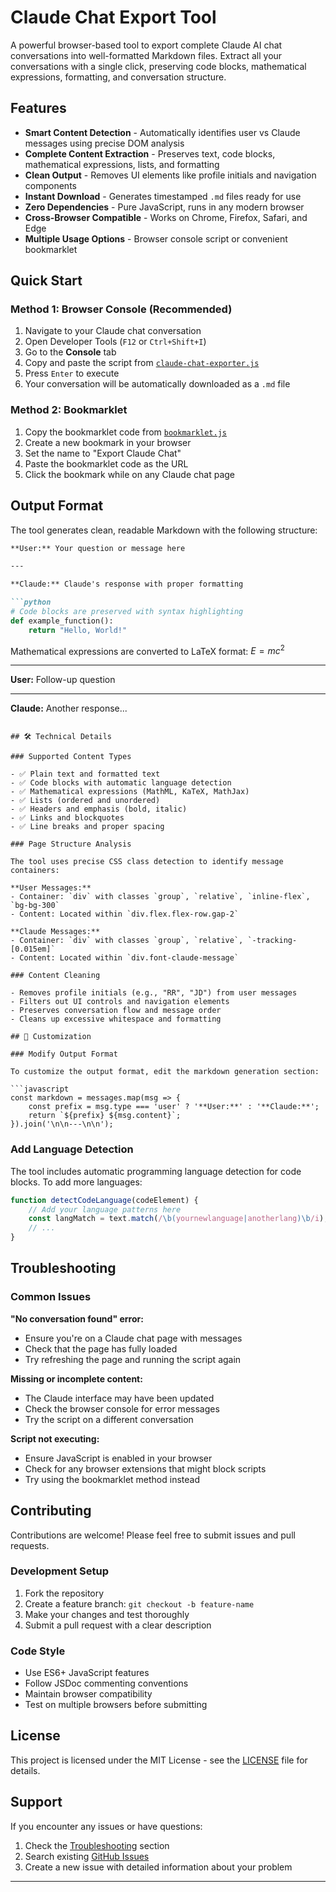 # Claude Chat Export Tool

A powerful browser-based tool to export complete Claude AI chat conversations into well-formatted Markdown files. Extract all your conversations with a single click, preserving code blocks, mathematical expressions, formatting, and conversation structure.

##  Features

-  **Smart Content Detection** - Automatically identifies user vs Claude messages using precise DOM analysis
-  **Complete Content Extraction** - Preserves text, code blocks, mathematical expressions, lists, and formatting
-  **Clean Output** - Removes UI elements like profile initials and navigation components
-  **Instant Download** - Generates timestamped `.md` files ready for use
-  **Zero Dependencies** - Pure JavaScript, runs in any modern browser
-  **Cross-Browser Compatible** - Works on Chrome, Firefox, Safari, and Edge
-  **Multiple Usage Options** - Browser console script or convenient bookmarklet

##  Quick Start

### Method 1: Browser Console (Recommended)

1. Navigate to your Claude chat conversation
2. Open Developer Tools (`F12` or `Ctrl+Shift+I`)
3. Go to the **Console** tab
4. Copy and paste the script from [`claude-chat-exporter.js`](claude-chat-exporter.js)
5. Press `Enter` to execute
6. Your conversation will be automatically downloaded as a `.md` file

### Method 2: Bookmarklet

1. Copy the bookmarklet code from [`bookmarklet.js`](bookmarklet.js)
2. Create a new bookmark in your browser
3. Set the name to "Export Claude Chat"
4. Paste the bookmarklet code as the URL
5. Click the bookmark while on any Claude chat page

##  Output Format

The tool generates clean, readable Markdown with the following structure:

```markdown
**User:** Your question or message here

---

**Claude:** Claude's response with proper formatting

```python
# Code blocks are preserved with syntax highlighting
def example_function():
    return "Hello, World!"
```

Mathematical expressions are converted to LaTeX format: $E = mc^2$

---

**User:** Follow-up question

---

**Claude:** Another response...
```

## 🛠 Technical Details

### Supported Content Types

- ✅ Plain text and formatted text
- ✅ Code blocks with automatic language detection
- ✅ Mathematical expressions (MathML, KaTeX, MathJax)
- ✅ Lists (ordered and unordered)
- ✅ Headers and emphasis (bold, italic)
- ✅ Links and blockquotes
- ✅ Line breaks and proper spacing

### Page Structure Analysis

The tool uses precise CSS class detection to identify message containers:

**User Messages:**
- Container: `div` with classes `group`, `relative`, `inline-flex`, `bg-bg-300`
- Content: Located within `div.flex.flex-row.gap-2`

**Claude Messages:**
- Container: `div` with classes `group`, `relative`, `-tracking-[0.015em]`
- Content: Located within `div.font-claude-message`

### Content Cleaning

- Removes profile initials (e.g., "RR", "JD") from user messages
- Filters out UI controls and navigation elements
- Preserves conversation flow and message order
- Cleans up excessive whitespace and formatting

## 🔧 Customization

### Modify Output Format

To customize the output format, edit the markdown generation section:

```javascript
const markdown = messages.map(msg => {
    const prefix = msg.type === 'user' ? '**User:**' : '**Claude:**';
    return `${prefix} ${msg.content}`;
}).join('\n\n---\n\n');
```

### Add Language Detection

The tool includes automatic programming language detection for code blocks. To add more languages:

```javascript
function detectCodeLanguage(codeElement) {
    // Add your language patterns here
    const langMatch = text.match(/\b(yournewlanguage|anotherlang)\b/i);
    // ...
}
```

##  Troubleshooting

### Common Issues

**"No conversation found" error:**
- Ensure you're on a Claude chat page with messages
- Check that the page has fully loaded
- Try refreshing the page and running the script again

**Missing or incomplete content:**
- The Claude interface may have been updated
- Check the browser console for error messages
- Try the script on a different conversation

**Script not executing:**
- Ensure JavaScript is enabled in your browser
- Check for any browser extensions that might block scripts
- Try using the bookmarklet method instead

##  Contributing

Contributions are welcome! Please feel free to submit issues and pull requests.

### Development Setup

1. Fork the repository
2. Create a feature branch: `git checkout -b feature-name`
3. Make your changes and test thoroughly
4. Submit a pull request with a clear description

### Code Style

- Use ES6+ JavaScript features
- Follow JSDoc commenting conventions
- Maintain browser compatibility
- Test on multiple browsers before submitting

##  License

This project is licensed under the MIT License - see the [LICENSE](LICENSE) file for details.

##  Support

If you encounter any issues or have questions:

1. Check the [Troubleshooting](#-troubleshooting) section
2. Search existing [GitHub Issues](https://github.com/yourusername/claude-chat-export/issues)
3. Create a new issue with detailed information about your problem

---
